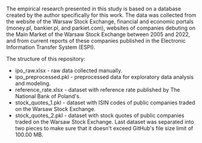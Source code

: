 The empirical research presented in this study is based on a database created by the author specifically for this work. The data was collected from the website of the Warsaw Stock Exchange, financial and economic portals (money.pl, bankier.pl, and parkiet.com), websites of companies debuting on the Main Market of the Warsaw Stock Exchange between 2005 and 2022, and from current reports of these companies published in the Electronic Information Transfer System (ESPI).

The structure of this repository:

* ipo_raw.xlsx - raw data collected manually.
* ipo_preprocessed.pkl - preprocessed data for exploratory data analysis and modeling.
* reference_rate.xlsx - dataset with reference rate published by The National Bank of Poland's.
* stock_quotes_1.pkl - dataset with ISIN codes of public companies traded on the Warsaw Stock Exchange.
* stock_quotes_2.pkl - dataset with stock quotes of public companies traded on the Warsaw Stock Exchange.
Last dataset was separated into two pieces to make sure that it doesn't exceed GitHub's file size limit of 100.00 MB.